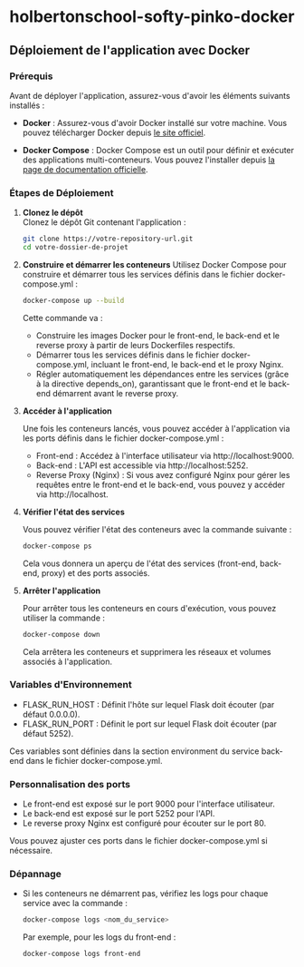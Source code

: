 # holbertonschool-softy-pinko-docker

## Déploiement de l'application avec Docker

### Prérequis

Avant de déployer l'application, assurez-vous d'avoir les éléments suivants installés :

- **Docker** : Assurez-vous d'avoir Docker installé sur votre machine. Vous pouvez télécharger Docker depuis [le site officiel](https://www.docker.com/get-started).
  
- **Docker Compose** : Docker Compose est un outil pour définir et exécuter des applications multi-conteneurs. Vous pouvez l'installer depuis [la page de documentation officielle](https://docs.docker.com/compose/install/).

### Étapes de Déploiement

1. **Clonez le dépôt**  
   Clonez le dépôt Git contenant l'application :

   ```bash
   git clone https://votre-repository-url.git
   cd votre-dossier-de-projet

2. **Construire et démarrer les conteneurs**
   Utilisez Docker Compose pour construire et démarrer tous les services définis dans le fichier docker-compose.yml :

    ```bash
    docker-compose up --build
    ```

   Cette commande va :

    - Construire les images Docker pour le front-end, le back-end et le reverse proxy à partir de leurs Dockerfiles respectifs.
    - Démarrer tous les services définis dans le fichier docker-compose.yml, incluant le front-end, le back-end et le proxy Nginx.
    - Régler automatiquement les dépendances entre les services (grâce à la directive depends_on), garantissant que le front-end et le back-end démarrent avant le reverse proxy.

3. **Accéder à l'application**

   Une fois les conteneurs lancés, vous pouvez accéder à l'application via les ports définis dans le fichier docker-compose.yml :

    - Front-end : Accédez à l'interface utilisateur via http://localhost:9000.
    - Back-end : L'API est accessible via http://localhost:5252.
    - Reverse Proxy (Nginx) : Si vous avez configuré Nginx pour gérer les requêtes entre le front-end et le back-end, vous pouvez y accéder via http://localhost.

4. **Vérifier l'état des services**

   Vous pouvez vérifier l'état des conteneurs avec la commande suivante :

    ```bash
    docker-compose ps
    ```

   Cela vous donnera un aperçu de l'état des services (front-end, back-end, proxy) et des ports associés.

5. **Arrêter l'application**

   Pour arrêter tous les conteneurs en cours d'exécution, vous pouvez utiliser la commande :
    ```bash    
    docker-compose down
    ```

   Cela arrêtera les conteneurs et supprimera les réseaux et volumes associés à l'application.

### Variables d'Environnement

 - FLASK_RUN_HOST : Définit l'hôte sur lequel Flask doit écouter (par défaut 0.0.0.0).
 - FLASK_RUN_PORT : Définit le port sur lequel Flask doit écouter (par défaut 5252).

Ces variables sont définies dans la section environment du service back-end dans le fichier docker-compose.yml.

### Personnalisation des ports

 - Le front-end est exposé sur le port 9000 pour l'interface utilisateur.
 - Le back-end est exposé sur le port 5252 pour l'API.
 - Le reverse proxy Nginx est configuré pour écouter sur le port 80.

Vous pouvez ajuster ces ports dans le fichier docker-compose.yml si nécessaire.

### Dépannage

 - Si les conteneurs ne démarrent pas, vérifiez les logs pour chaque service avec la commande :

   ```bash
   docker-compose logs <nom_du_service>
   ```

   Par exemple, pour les logs du front-end :


   ```bash
   docker-compose logs front-end
   ```
